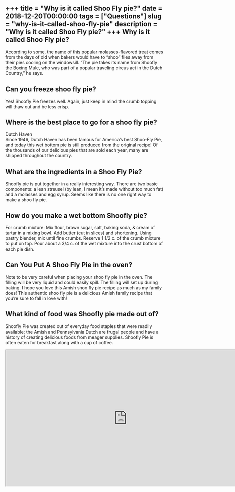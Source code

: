 +++
title = "Why is it called Shoo Fly pie?"
date = 2018-12-20T00:00:00
tags = ["Questions"]
slug = "why-is-it-called-shoo-fly-pie"
description = "Why is it called Shoo Fly pie?"
+++
Why is it called Shoo Fly pie?
------------------------------

According to some, the name of this popular molasses-flavored treat comes from the days of old when bakers would have to “shoo” flies away from their pies cooling on the windowsill. “The pie takes its name from Shoofly the Boxing Mule, who was part of a popular traveling circus act in the Dutch Country,” he says.

Can you freeze shoo fly pie?
----------------------------

Yes! Shoofly Pie freezes well. Again, just keep in mind the crumb topping will thaw out and be less crisp.

Where is the best place to go for a shoo fly pie?
-------------------------------------------------

Dutch Haven  
Since 1946, Dutch Haven has been famous for America’s best Shoo-Fly Pie, and today this wet bottom pie is still produced from the original recipe! Of the thousands of our delicious pies that are sold each year, many are shipped throughout the country.

What are the ingredients in a Shoo Fly Pie?
-------------------------------------------

Shoofly pie is put together in a really interesting way. There are two basic components: a lean streusel (by lean, I mean it’s made without too much fat) and a molasses and egg syrup. Seems like there is no one right way to make a shoo fly pie.

How do you make a wet bottom Shoofly pie?
-----------------------------------------

For crumb mixture: Mix flour, brown sugar, salt, baking soda, &amp; cream of tartar in a mixing bowl. Add butter (cut in slices) and shortening. Using pastry blender, mix until fine crumbs. Reserve 1 1/2 c. of the crumb mixture to put on top. Pour about a 3/4 c. of the wet mixture into the crust bottom of each pie dish.

Can You Put A Shoo Fly Pie in the oven?
---------------------------------------

Note to be very careful when placing your shoo fly pie in the oven. The filling will be very liquid and could easily spill. The filling will set up during baking. I hope you love this Amish shoo fly pie recipe as much as my family does! This authentic shoo fly pie is a delicious Amish family recipe that you’re sure to fall in love with!

What kind of food was Shoofly pie made out of?
----------------------------------------------

Shoofly Pie was created out of everyday food staples that were readily available; the Amish and Pennsylvania Dutch are frugal people and have a history of creating delicious foods from meager supplies. Shoofly Pie is often eaten for breakfast along with a cup of coffee.

<iframe allow="accelerometer; autoplay; clipboard-write; encrypted-media; gyroscope; picture-in-picture" allowfullscreen="" class="__youtube_prefs__  epyt-is-override  no-lazyload" data-no-lazy="1" data-origheight="433" data-origwidth="770" data-skipgform_ajax_framebjll="" height="433" id="_ytid_72910" loading="lazy" src="https://www.youtube.com/embed/R7DrUt3sVyQ?enablejsapi=1&autoplay=0&cc_load_policy=0&cc_lang_pref=&iv_load_policy=1&loop=0&modestbranding=0&rel=1&fs=1&playsinline=0&autohide=2&theme=dark&color=red&controls=1&" title="YouTube player" width="770"></iframe>